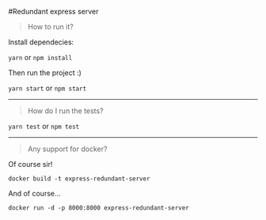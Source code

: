 #Redundant express server

> How to run it?

Install dependecies:

``yarn`` or ``npm install``

Then run the project :)

`` yarn start `` or `` npm start ``

---
> How do I run the tests?

``yarn test`` or ``npm test``

---

> Any support for docker?

Of course sir!

  ``` docker build -t express-redundant-server ```

And of course...

  ``` docker run -d -p 8000:8000 express-redundant-server ```
